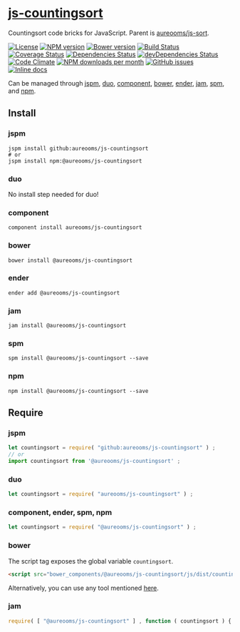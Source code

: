 [js-countingsort](http://make-github-pseudonymous-again.github.io/js-countingsort)
==

Countingsort code bricks for JavaScript. Parent is
[aureooms/js-sort](https://github.com/aureooms/js-sort).

[![License](https://img.shields.io/github/license/aureooms/js-countingsort.svg?style=flat)](https://raw.githubusercontent.com/aureooms/js-countingsort/master/LICENSE)
[![NPM version](https://img.shields.io/npm/v/@aureooms/js-countingsort.svg?style=flat)](https://www.npmjs.org/package/@aureooms/js-countingsort)
[![Bower version](https://img.shields.io/bower/v/@aureooms/js-countingsort.svg?style=flat)](http://bower.io/search/?q=@aureooms/js-countingsort)
[![Build Status](https://img.shields.io/travis/aureooms/js-countingsort.svg?style=flat)](https://travis-ci.org/aureooms/js-countingsort)
[![Coverage Status](https://img.shields.io/coveralls/aureooms/js-countingsort.svg?style=flat)](https://coveralls.io/r/aureooms/js-countingsort)
[![Dependencies Status](https://img.shields.io/david/aureooms/js-countingsort.svg?style=flat)](https://david-dm.org/aureooms/js-countingsort#info=dependencies)
[![devDependencies Status](https://img.shields.io/david/dev/aureooms/js-countingsort.svg?style=flat)](https://david-dm.org/aureooms/js-countingsort#info=devDependencies)
[![Code Climate](https://img.shields.io/codeclimate/github/aureooms/js-countingsort.svg?style=flat)](https://codeclimate.com/github/aureooms/js-countingsort)
[![NPM downloads per month](https://img.shields.io/npm/dm/@aureooms/js-countingsort.svg?style=flat)](https://www.npmjs.org/package/@aureooms/js-countingsort)
[![GitHub issues](https://img.shields.io/github/issues/aureooms/js-countingsort.svg?style=flat)](https://github.com/aureooms/js-countingsort/issues)
[![Inline docs](http://inch-ci.org/github/aureooms/js-countingsort.svg?branch=master&style=shields)](http://inch-ci.org/github/aureooms/js-countingsort)

Can be managed through [jspm](https://github.com/jspm/jspm-cli),
[duo](https://github.com/duojs/duo),
[component](https://github.com/componentjs/component),
[bower](https://github.com/bower/bower),
[ender](https://github.com/ender-js/Ender),
[jam](https://github.com/caolan/jam),
[spm](https://github.com/spmjs/spm),
and [npm](https://github.com/npm/npm).

## Install

### jspm
```terminal
jspm install github:aureooms/js-countingsort
# or
jspm install npm:@aureooms/js-countingsort
```
### duo
No install step needed for duo!

### component
```terminal
component install aureooms/js-countingsort
```

### bower
```terminal
bower install @aureooms/js-countingsort
```

### ender
```terminal
ender add @aureooms/js-countingsort
```

### jam
```terminal
jam install @aureooms/js-countingsort
```

### spm
```terminal
spm install @aureooms/js-countingsort --save
```

### npm
```terminal
npm install @aureooms/js-countingsort --save
```

## Require
### jspm
```js
let countingsort = require( "github:aureooms/js-countingsort" ) ;
// or
import countingsort from '@aureooms/js-countingsort' ;
```
### duo
```js
let countingsort = require( "aureooms/js-countingsort" ) ;
```

### component, ender, spm, npm
```js
let countingsort = require( "@aureooms/js-countingsort" ) ;
```

### bower
The script tag exposes the global variable `countingsort`.
```html
<script src="bower_components/@aureooms/js-countingsort/js/dist/countingsort.min.js"></script>
```
Alternatively, you can use any tool mentioned [here](http://bower.io/docs/tools/).

### jam
```js
require( [ "@aureooms/js-countingsort" ] , function ( countingsort ) { ... } ) ;
```
